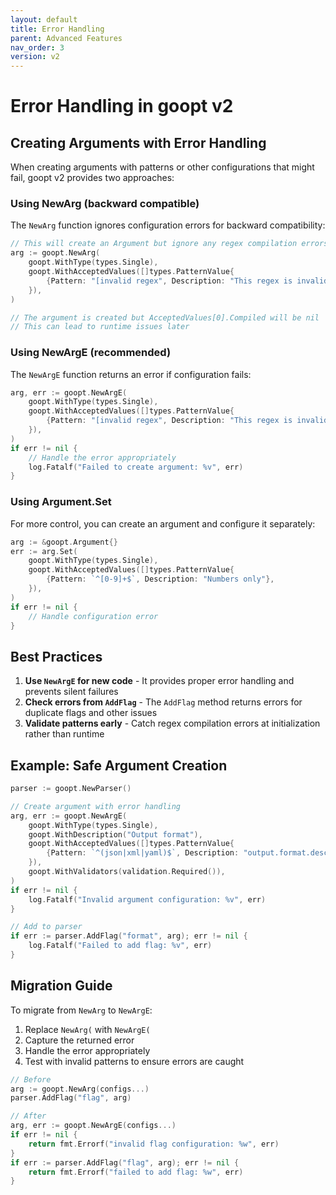 ```yaml
---
layout: default
title: Error Handling
parent: Advanced Features
nav_order: 3
version: v2
---
```


# Error Handling in goopt v2

## Creating Arguments with Error Handling

When creating arguments with patterns or other configurations that might fail, goopt v2 provides two approaches:

### Using NewArg (backward compatible)

The `NewArg` function ignores configuration errors for backward compatibility:

```go
// This will create an Argument but ignore any regex compilation errors
arg := goopt.NewArg(
    goopt.WithType(types.Single),
    goopt.WithAcceptedValues([]types.PatternValue{
        {Pattern: "[invalid regex", Description: "This regex is invalid"},
    }),
)

// The argument is created but AcceptedValues[0].Compiled will be nil
// This can lead to runtime issues later
```

### Using NewArgE (recommended)

The `NewArgE` function returns an error if configuration fails:

```go
arg, err := goopt.NewArgE(
    goopt.WithType(types.Single),
    goopt.WithAcceptedValues([]types.PatternValue{
        {Pattern: "[invalid regex", Description: "This regex is invalid"},
    }),
)
if err != nil {
    // Handle the error appropriately
    log.Fatalf("Failed to create argument: %v", err)
}
```

### Using Argument.Set

For more control, you can create an argument and configure it separately:

```go
arg := &goopt.Argument{}
err := arg.Set(
    goopt.WithType(types.Single),
    goopt.WithAcceptedValues([]types.PatternValue{
        {Pattern: `^[0-9]+$`, Description: "Numbers only"},
    }),
)
if err != nil {
    // Handle configuration error
}
```

## Best Practices

1. **Use `NewArgE` for new code** - It provides proper error handling and prevents silent failures
2. **Check errors from `AddFlag`** - The `AddFlag` method returns errors for duplicate flags and other issues
3. **Validate patterns early** - Catch regex compilation errors at initialization rather than runtime

## Example: Safe Argument Creation

```go
parser := goopt.NewParser()

// Create argument with error handling
arg, err := goopt.NewArgE(
    goopt.WithType(types.Single),
    goopt.WithDescription("Output format"),
    goopt.WithAcceptedValues([]types.PatternValue{
        {Pattern: `^(json|xml|yaml)$`, Description: "output.format.desc"},
    }),
    goopt.WithValidators(validation.Required()),
)
if err != nil {
    log.Fatalf("Invalid argument configuration: %v", err)
}

// Add to parser
if err := parser.AddFlag("format", arg); err != nil {
    log.Fatalf("Failed to add flag: %v", err)
}
```

## Migration Guide

To migrate from `NewArg` to `NewArgE`:

1. Replace `NewArg(` with `NewArgE(`
2. Capture the returned error
3. Handle the error appropriately
4. Test with invalid patterns to ensure errors are caught

```go
// Before
arg := goopt.NewArg(configs...)
parser.AddFlag("flag", arg)

// After
arg, err := goopt.NewArgE(configs...)
if err != nil {
    return fmt.Errorf("invalid flag configuration: %w", err)
}
if err := parser.AddFlag("flag", arg); err != nil {
    return fmt.Errorf("failed to add flag: %w", err)
}
```